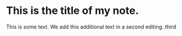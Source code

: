 # This is the title of my **note**.

This is some text.
We add this additional text in a second editing.
third
